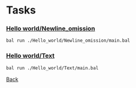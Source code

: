 # Tasks

### [Hello world/Newline_omission](https://www.rosettacode.org/wiki/Hello_world/Newline_omission)

```bash
bal run ./Hello_world/Newline_omission/main.bal
```

### [Hello world/Text](https://www.rosettacode.org/wiki/Hello_world/Text)

```bash
bal run ./Hello_world/Text/main.bal
```

[Back](../)
